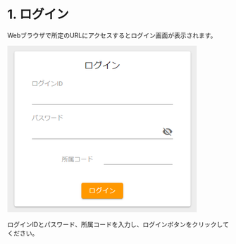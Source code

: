 # 1. ログイン


Webブラウザで所定のURLにアクセスするとログイン画面が表示されます。

![](img/login.png)

ログインIDとパスワード、所属コードを入力し、ログインボタンをクリックしてください。
